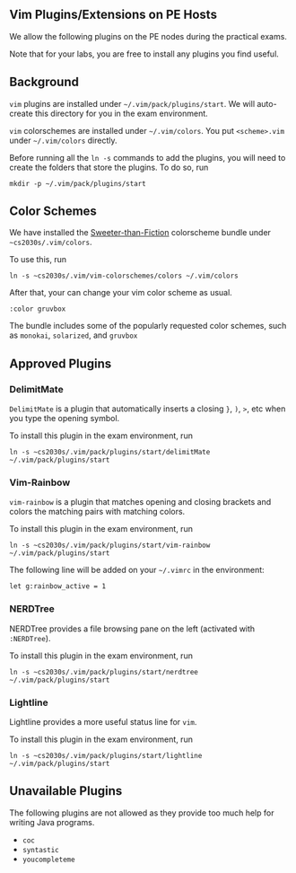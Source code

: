 ## Vim Plugins/Extensions on PE Hosts

We allow the following plugins on the PE nodes during the practical exams.  

Note that for your labs, you are free to install any plugins you find useful.

## Background

`vim` plugins are installed under `~/.vim/pack/plugins/start`.  We will auto-create this directory for you in the exam environment.

`vim` colorschemes are installed under `~/.vim/colors`.  You put `<scheme>.vim` under `~/.vim/colors` directly.

Before running all the `ln -s` commands to add the plugins, you will need to create the folders that store the plugins. To do so, run
```
mkdir -p ~/.vim/pack/plugins/start
```

## Color Schemes

We have installed the [Sweeter-than-Fiction](https://vimawesome.com/plugin/vim-colorschemes-sweeter-than-fiction) colorscheme bundle under `~cs2030s/.vim/colors`.

To use this, run
```
ln -s ~cs2030s/.vim/vim-colorschemes/colors ~/.vim/colors
```

After that, your can change your vim color scheme as usual. 
```
:color gruvbox
```

The bundle includes some of the popularly requested color schemes, such as `monokai`, `solarized`, and `gruvbox`

## Approved Plugins

### DelimitMate

`DelimitMate` is a plugin that automatically inserts a closing `}`, `)`, `>`, etc when you type the opening symbol.

To install this plugin in the exam environment, run
```
ln -s ~cs2030s/.vim/pack/plugins/start/delimitMate ~/.vim/pack/plugins/start
```

### Vim-Rainbow

`vim-rainbow` is a plugin that matches opening and closing brackets and colors the matching pairs with matching colors.

To install this plugin in the exam environment, run
```
ln -s ~cs2030s/.vim/pack/plugins/start/vim-rainbow ~/.vim/pack/plugins/start
```

The following line will be added on your `~/.vimrc` in the environment:

```
let g:rainbow_active = 1
```

### NERDTree

NERDTree provides a file browsing pane on the left (activated with `:NERDTree`).

To install this plugin in the exam environment, run
```
ln -s ~cs2030s/.vim/pack/plugins/start/nerdtree ~/.vim/pack/plugins/start
```

### Lightline

Lightline provides a more useful status line for `vim`.

To install this plugin in the exam environment, run
```
ln -s ~cs2030s/.vim/pack/plugins/start/lightline ~/.vim/pack/plugins/start
```

## Unavailable Plugins

The following plugins are not allowed as they provide too much help for writing Java programs.

- `coc`
- `syntastic`
- `youcompleteme`

